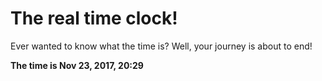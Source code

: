 # The real time clock!

Ever wanted to know what the time is? Well, your journey is about to end!

**The time is Nov 23, 2017, 20:29**